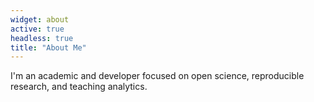 ```yaml
---
widget: about
active: true
headless: true
title: "About Me"
---
```

I'm an academic and developer focused on open science, reproducible research, and teaching analytics.
